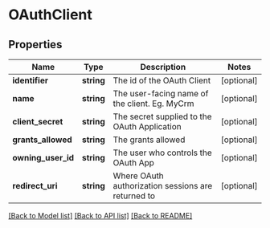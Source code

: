 # OAuthClient

## Properties
Name | Type | Description | Notes
------------ | ------------- | ------------- | -------------
**identifier** | **string** | The id of the OAuth Client | [optional] 
**name** | **string** | The user-facing name of the client. Eg. MyCrm | [optional] 
**client_secret** | **string** | The secret supplied to the OAuth Application | [optional] 
**grants_allowed** | **string** | The grants allowed | [optional] 
**owning_user_id** | **string** | The user who controls the OAuth App | [optional] 
**redirect_uri** | **string** | Where OAuth authorization sessions are returned to | [optional] 

[[Back to Model list]](../README.md#documentation-for-models) [[Back to API list]](../README.md#documentation-for-api-endpoints) [[Back to README]](../README.md)


